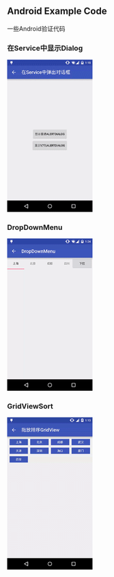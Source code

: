 ## Android Example Code
一些Android验证代码

### 在Service中显示Dialog
<img src="./images/servicedialog.gif" width="200px" height="auto" />

### DropDownMenu
<img src="./images/dropdownmenu.gif" width="200px" height="auto" />

### GridViewSort
<img src="./images/gridviewsort.gif" width="200px" height="auto" />